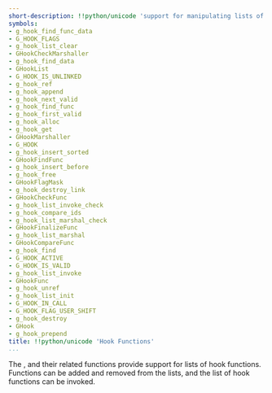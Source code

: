 ```yaml
---
short-description: !!python/unicode 'support for manipulating lists of hook functions'
symbols:
- g_hook_find_func_data
- G_HOOK_FLAGS
- g_hook_list_clear
- GHookCheckMarshaller
- g_hook_find_data
- GHookList
- G_HOOK_IS_UNLINKED
- g_hook_ref
- g_hook_append
- g_hook_next_valid
- g_hook_find_func
- g_hook_first_valid
- g_hook_alloc
- g_hook_get
- GHookMarshaller
- G_HOOK
- g_hook_insert_sorted
- GHookFindFunc
- g_hook_insert_before
- g_hook_free
- GHookFlagMask
- g_hook_destroy_link
- GHookCheckFunc
- g_hook_list_invoke_check
- g_hook_compare_ids
- g_hook_list_marshal_check
- GHookFinalizeFunc
- g_hook_list_marshal
- GHookCompareFunc
- g_hook_find
- G_HOOK_ACTIVE
- G_HOOK_IS_VALID
- g_hook_list_invoke
- GHookFunc
- g_hook_unref
- g_hook_list_init
- G_HOOK_IN_CALL
- G_HOOK_FLAG_USER_SHIFT
- g_hook_destroy
- GHook
- g_hook_prepend
title: !!python/unicode 'Hook Functions'
...
```


The [](GHookList), [](GHook) and their related functions provide support for
lists of hook functions. Functions can be added and removed from the lists,
and the list of hook functions can be invoked.
